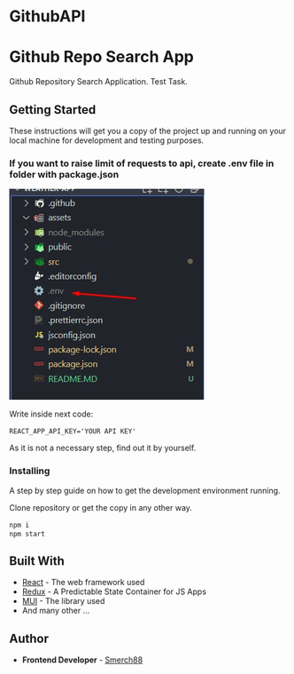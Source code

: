 # GithubAPI

<h1>Github Repo Search App</h1>

<p>Github Repository Search Application. Test Task.</p>

<h2>Getting Started</h2>

<p>These instructions will get you a copy of the project up and running on your local machine for development and testing purposes.</p>

<h3>If you want to raise limit of requests to api, create .env file in folder with package.json </h3>

![Creating dotenv file](./assets/dotenv.jpg)

<p>Write inside next code:</p>

<pre>
<code>REACT_APP_API_KEY='YOUR API KEY'</code>
</pre>

<p>As it is not a necessary step, find out it by yourself.</p>

<h3>Installing</h3>

<p>A step by step guide on how to get the development environment running.</p>

<p>Clone repository or get the copy in any other way.</p>

<pre>
<code>npm i</code>
<code>npm start</code>
</pre>

<h2>Built With</h2>

<ul>
  <li><a href="https://reactjs.org/e">React</a> - The web framework used</li>
  <li><a href="https://redux.js.org/">Redux</a> - A Predictable State Container for JS Apps</li>
  <li><a href="https://mui.com/">MUI</a> - The library used</li>
  <li> And many other ...</li>
</ul>

<h2>Author</h2>

<ul>
  <li><strong>Frontend Developer</strong> - <a href="https://github.com/smerch88">Smerch88</a></li>
</ul>
